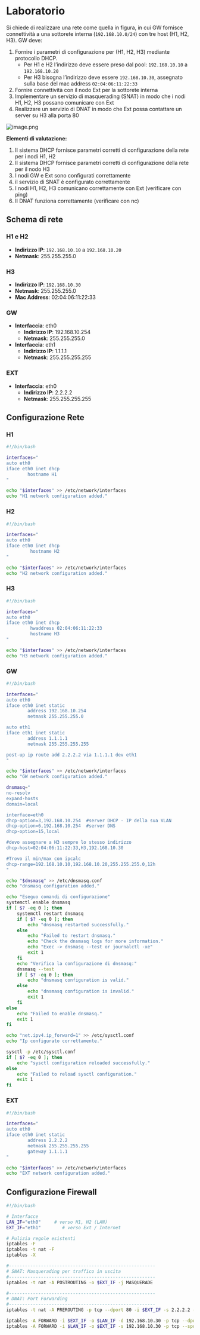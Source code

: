 # Laboratorio

Si chiede di realizzare una rete come quella in figura, in cui GW fornisce connettività a una sottorete interna 
(`192.168.10.0/24`) con tre host (H1, H2, H3).
 GW deve:
 1. Fornire i parametri di configurazione per (H1, H2, H3) mediante protocollo DHCP.
     - Per H1 e H2 l’indirizzo deve essere preso dal pool: `192.168.10.10` a  `192.168.10.20`
     - Per H3 bisogna l’indirizzo deve essere `192.168.10.30`, assegnato sulla base del mac address 
`02:04:06:11:22:33`
 2. Fornire connettività con il nodo Ext per la sottorete interna
 3. Implementare un servizio di masquerading (SNAT) in modo che i nodi H1, H2, H3 possano comunicare con 
Ext
 4. Realizzare un servizio di DNAT in modo che Ext possa contattare un server su H3 alla porta 80

![image.png](/Marionnet/img/image_6.png)

**Elementi di valutazione:**
 1. Il sistema DHCP fornisce parametri corretti di configurazione della rete per i nodi H1, H2
 2. Il sistema DHCP fornisce parametri corretti di configurazione della rete per il nodo H3
 3. I nodi GW e Ext sono configurati correttamente
 4. il servizio di SNAT è configurato correttamente
 5. I nodi H1, H2, H3 comunicano correttamente con Ext (verificare con ping)
 6. Il DNAT funziona correttamente (verificare con nc)

  ## Schema di rete

 ### H1 e H2

   - **Indirizzo IP**: `192.168.10.10` a  `192.168.10.20`
   - **Netmask**: 255.255.255.0

### H3

   - **Indirizzo IP**: `192.168.10.30`
   - **Netmask**: 255.255.255.0
   - **Mac Address**: 02:04:06:11:22:33

### GW
- **Interfaccia**: eth0
   - **Indirizzo IP**: 192.168.10.254
   - **Netmask**: 255.255.255.0
- **Interfaccia**: eth1
   - **Indirizzo IP**: 1.1.1.1
   - **Netmask**: 255.255.255.255

### EXT
- **Interfaccia**: eth0
   - **Indirizzo IP**: 2.2.2.2
   - **Netmask**: 255.255.255.255


## Configurazione Rete

### H1

```bash
#!/bin/bash

interfaces="
auto eth0
iface eth0 inet dhcp
        hostname H1
"

echo "$interfaces" >> /etc/network/interfaces
echo "H1 network configuration added."
```

### H2

```bash
#!/bin/bash

interfaces="
auto eth0
iface eth0 inet dhcp
         hostname H2
"

echo "$interfaces" >> /etc/network/interfaces
echo "H2 network configuration added."
```

### H3

```bash
#!/bin/bash

interfaces="
auto eth0
iface eth0 inet dhcp
         hwaddress 02:04:06:11:22:33
         hostname H3
"

echo "$interfaces" >> /etc/network/interfaces
echo "H3 network configuration added."
```

### GW

```bash
#!/bin/bash

interfaces="
auto eth0
iface eth0 inet static
        address 192.168.10.254
        netmask 255.255.255.0

auto eth1
iface eth1 inet static
        address 1.1.1.1
        netmask 255.255.255.255

post-up ip route add 2.2.2.2 via 1.1.1.1 dev eth1
"

echo "$interfaces" >> /etc/network/interfaces
echo "GW network configuration added."

dnsmasq="
no-resolv
expand-hosts
domain=local

interface=eth0
dhcp-option=3,192.168.10.254  #server DHCP - IP della sua VLAN
dhcp-option=6,192.168.10.254  #server DNS
dhcp-option=15,local

#devo assegnare a H3 sempre lo stesso indirizzo
dhcp-host=02:04:06:11:22:33,H3,192.168.10.30

#Trovo il min/max con ipcalc
dhcp-range=192.168.10.10,192.168.10.20,255.255.255.0,12h
"

echo "$dnsmasq" >> /etc/dnsmasq.conf
echo "dnsmasq configuration added."

echo "Eseguo comandi di configurazione"
systemctl enable dnsmasq
if [ $? -eq 0 ]; then
    systemctl restart dnsmasq
    if [ $? -eq 0 ]; then
        echo "dnsmasq restarted successfully."
    else
        echo "Failed to restart dnsmasq."
        echo "Check the dnsmasq logs for more information."
        echo "Exec -> dnsmasq --test or journalctl -xe"
        exit 1
    fi
    echo "Verifica la configurazione di dnsmasq:"
    dnsmasq --test
    if [ $? -eq 0 ]; then
        echo "dnsmasq configuration is valid."
    else
        echo "dnsmasq configuration is invalid."
        exit 1
    fi
else
    echo "Failed to enable dnsmasq."
    exit 1
fi

echo "net.ipv4.ip_forward=1" >> /etc/sysctl.conf
echo "Ip configurato correttamente."

sysctl -p /etc/sysctl.conf
if [ $? -eq 0 ]; then
    echo "sysctl configuration reloaded successfully."
else
    echo "Failed to reload sysctl configuration."
    exit 1
fi

```

### EXT

```bash
#!/bin/bash

interfaces="
auto eth0
iface eth0 inet static
        address 2.2.2.2
        netmask 255.255.255.255
        gateway 1.1.1.1
"

echo "$interfaces" >> /etc/network/interfaces
echo "EXT network configuration added."
```

## Configurazione Firewall

```bash
#!/bin/bash

# Interfacce
LAN_IF="eth0"     # verso H1, H2 (LAN)
EXT_IF="eth1"        # verso Ext / Internet

# Pulizia regole esistenti
iptables -F
iptables -t nat -F
iptables -X

#-------------------------------------------------------
# SNAT: Masquerading per traffico in uscita
#-------------------------------------------------------
iptables -t nat -A POSTROUTING -o $EXT_IF -j MASQUERADE

#-------------------------------------------------------
# DNAT: Port Forwarding
#-------------------------------------------------------
iptables -t nat -A PREROUTING -p tcp --dport 80 -i $EXT_IF -s 2.2.2.2 -d 1.1.1.1 -j DNAT --to-destination 192.168.10.30:80

iptables -A FORWARD -i $EXT_IF -o $LAN_IF -d 192.168.10.30 -p tcp --dport 80 -m state --state NEW,ESTABLISHED -j ACCEPT
iptables -A FORWARD -i $LAN_IF -o $EXT_IF -s 192.168.10.30 -p tcp --sport 80 -m state --state ESTABLISHED -j ACCEPT

```
